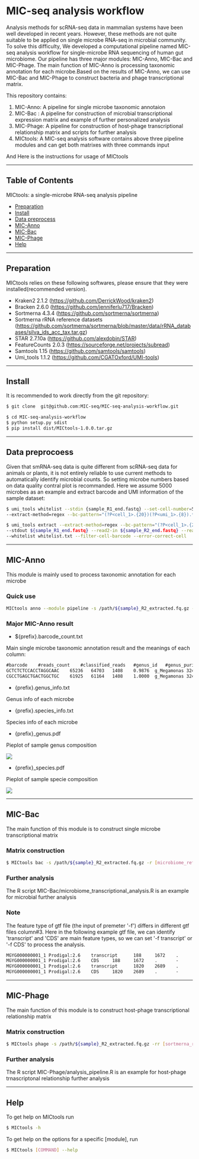 # MIC-seq analysis workflow

Analysis methods for scRNA-seq data in mammalian systems have been well developed in recent years. However, these methods are not quite suitable to be applied on single microbe RNA-seq in microbial community. To solve this difficulty, We developed a computational pipeline named MIC-seq analysis workflow for single-microbe RNA sequencing of human gut microbiome. Our pipeline has three major modules: MIC-Anno, MIC-Bac and MIC-Phage. The main function of MIC-Anno is processing taxonomic annotation for each microbe.Based on the results of MIC-Anno, we can use MIC-Bac and MIC-Phage to construct bacteria and phage transcriptional matrix.

This repository contains:

1. MIC-Anno: A pipeline for single microbe taxonomic annotaion
2. MIC-Bac : A pipeline for construction of microbial transcriptional expression matrix and example of further personalized analysis 
3. MIC-Phage: A pipeline for construction of host-phage transcriptional relationship matrix and scripts for further analysis 
4. MICtools: A MIC-seq analysis software contains above three pipeline modules and can get both matrixes with three commands input

And Here is the instructions for usage of MICtools


---
## Table of Contents

MICtools: a single-microbe RNA-seq analysis pipeline

- [Preparation](#preparation)
- [Install](#install)
- [Data preprocess](#data-preprocess)
- [MIC-Anno](#MIC-Anno)
- [MIC-Bac](#MIC-Bac)
- [MIC-Phage](#MIC-Phage)
- [Help](#help)


---
## Preparation

MICtools relies on these following softwares, please ensure that they were installed(recommended version).

- Kraken2 2.1.2 (https://github.com/DerrickWood/kraken2)
- Bracken 2.6.0 (https://github.com/jenniferlu717/Bracken)
- Sortmerna 4.3.4 (https://github.com/sortmerna/sortmerna)
- Sortmerna rRNA reference datasets (https://github.com/sortmerna/sortmerna/blob/master/data/rRNA_databases/silva_ids_acc_tax.tar.gz)
- STAR 2.7.10a (https://github.com/alexdobin/STAR)
- FeatureCounts 2.0.3 (https://sourceforge.net/projects/subread)
- Samtools 1.15 (https://github.com/samtools/samtools)
- Umi_tools 1.1.2 (https://github.com/CGATOxford/UMI-tools)


---
## Install

It is recommended to work directly from the git repository:

```sh
$ git clone  git@github.com:MIC-seq/MIC-seq-analysis-workflow.git

$ cd MIC-seq-analysis-workflow
$ python setup.py sdist
$ pip install dist/MICtools-1.0.0.tar.gz
```


---
## Data preprocoess

Given that smRNA-seq data is quite different from scRNA-seq data for animals or plants, it is not entirely reliable to use current methods to automatically identify microbial counts. So setting microbe numbers based on data quality contral plot is recommanded. Here we assume 5000 microbes as an example and extract barcode and UMI information of the sample dataset:

```sh
$ umi_tools whitelist --stdin {sample_R1_end.fastq} --set-cell-number=5000 --method=umis --plot-prefix={plot_prefix} \
--extract-method=regex --bc-pattern="(?P<cell_1>.{20})(?P<umi_1>.{8}).*" --stdout whitelist.txt --log whitelist.log

$ umi_tools extract --extract-method=regex --bc-pattern="(?P<cell_1>.{20})(?P<umi_1>.{8}).*" --stdin ${sample} \
--stdout ${sample_R1_end.fastq} --read2-in ${sample_R2_end.fastq} --read2-out=${sample}_R2_extracted.fq.gz \
--whitelist whitelist.txt --filter-cell-barcode --error-correct-cell
```


---
## MIC-Anno

This module is mainly used to process taxonomic annotation for each microbe 

### Quick use

```sh
MICtools anno --module pipeline -s /path/${sample}_R2_extracted.fq.gz -r [kraken_ref_filepath] -p [output_prefix]
```

### Major MIC-Anno result

- ${prefix}.barcode_count.txt

Main single microbe taxonomic annotation result and the meanings of each column:

```txt
#barcode	#reads_count	#classified_reads	#genus_id	#genus_purity	#genus_name	#species_id	#species_purity	#species_name
GCTCTCTCCACCTAGGCAAC	65236	64703	1408	0.9876	g_Megamonas	3246	0.9625	s_Megamonas funiformis
CGCCTGAGCTGACTGGCTGC	61925	61164	1408	1.0000	g_Megamonas	3246	0.9745	s_Megamonas funiformis
```

- {prefix}.genus_info.txt

Genus info of each microbe

- {prefix}.species_info.txt

Species info of each microbe

- {prefix}_genus.pdf

Pieplot of sample genus composition

![](https://github.com/MIC-seq/MIC-seq-analysis-workflow/blob/main/fig/test_genus.png)

- {prefix}_species.pdf

Pieplot of sample specie composition

![](https://github.com/MIC-seq/MIC-seq-analysis-workflow/blob/main/fig/test_species.png)


---
## MIC-Bac

The main function of this module is to construct single microbe transcriptional matrix 

### Matrix construction
```sh
$ MICtools bac -s /path/${sample}_R2_extracted.fq.gz -r [microbiome_ref_folder_path] -f [gene/exon/transcript...]  -p [output_prefix]
```

### Further analysis

The R script MIC-Bac/microbiome_transcriptional_analysis.R is an example for microbial further analysis

### Note

The feature type of gtf file (the input of premeter '-f') differs in different gtf files column#3. Here in the following example gtf file, we can identify 'transcript' and 'CDS' are main feature types, so we can set '-f transcript' or '-f CDS' to process the analysis.

```txt
MGYG000000001_1 Prodigal:2.6    transcript      188     1672    .       -       .       transcript_id "MGYG000000001_00001"; gene_id "MGYG000000001_00001"; gene_name "clsA_1"
MGYG000000001_1 Prodigal:2.6    CDS     188     1672    .       -       0       transcript_id "MGYG000000001_00001"; gene_name "clsA_1";
MGYG000000001_1 Prodigal:2.6    transcript      1820    2689    .       -       .       transcript_id "MGYG000000001_00002"; gene_id "MGYG000000001_00002"; gene_name "focA_1"
MGYG000000001_1 Prodigal:2.6    CDS     1820    2689    .       -       0       transcript_id "MGYG000000001_00002"; gene_name "focA_1";
```


---
## MIC-Phage

The main function of this module is to construct host-phage transcriptional relationship matrix

### Matrix construction

```sh
$ MICtools phage -s /path/${sample}_R2_extracted.fq.gz -rr [sortmerna_rRNA_reference_datasets_path] -pr [phage_ref_folder_path] -f [gene/exon/transcript...]  -p [output_prefix]
```

### Further analysis

The R script MIC-Phage/analysis_pipeline.R is an example for host-phage trnascriptonal relationship further analysis


---
## Help

To get help on MICtools run

```sh
$ MICtools -h
```

To get help on the options for a specific [module], run

```sh
$ MICtools [COMMAND] --help
```